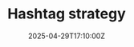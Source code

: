 ---
title: Hashtag strategy
linkTitle: Hashtag strategy
date: '2025-04-29T17:10:00Z'
weight: 1
description: Define goals for hashtag usage to boost brand visibility and engagement,
  categorize hashtags for brand, industry, and community, and follow platform-specific
  guidelines while monitoring performance and adjusting strategies regularly.
draft: false
ref: hashtag-strategy
---
